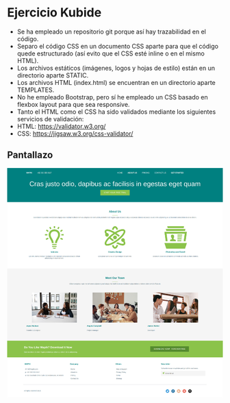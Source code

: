 # Ejercicio Kubide
* Se ha empleado un repositorio git porque así hay trazabilidad en el código.
* Separo el código CSS en un documento CSS aparte para que el código quede estructurado (así evito que el CSS esté inline o en el mismo HTML).
* Los archivos estáticos (imágenes, logos y hojas de estilo) están en un directorio aparte STATIC.
* Los archivos HTML (index.html) se encuentran en un directorio aparte TEMPLATES.
* No he empleado Bootstrap, pero sí he empleado un CSS basado en flexbox layout para que sea responsive.
* Tanto el HTML como el CSS ha sido validados mediante los siguientes servicios de validación:
* HTML: https://validator.w3.org/
* CSS: https://jigsaw.w3.org/css-validator/

## Pantallazo
![picture](pantallazo.png)

